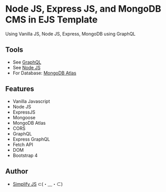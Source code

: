 # Node JS, Express JS, and MongoDB CMS in EJS Template 
 Using Vanilla JS, Node JS, Express, MongoDB using GraphQL
 
## Tools
- See [GraphQL](https://graphql.org/)
- See [Node JS](https://nodejs.org/en/)
- For Database: [MongoDB Atlas](https://www.mongodb.com/cloud/atlas)

## Features
- Vanilla Javascript
- Node JS
- ExpressJS
- Mongoose
- MongoDB Atlas
- CORS
- GraphQL
- Express GraphQL
- Fetch API
- DOM
- Bootstrap 4


## Author
* [Simplify JS](http://simplifyjs.com) ⊂(・﹏・⊂)

